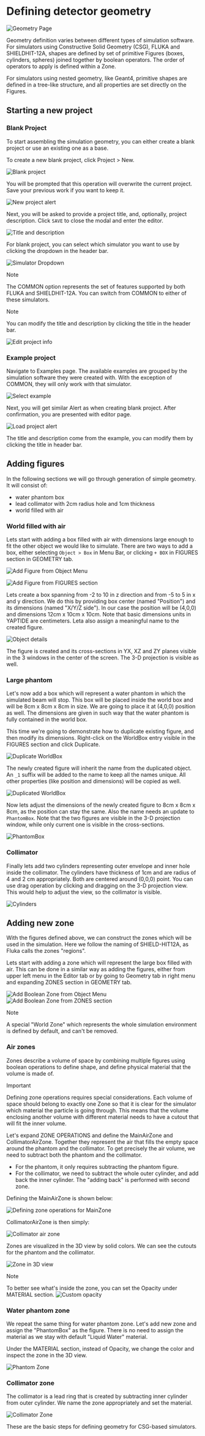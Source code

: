 # Defining detector geometry

![Geometry Page](assets/geometry/geometry.png)

Geometry definition varies between different types of simulation software. For simulators using Constructive Solid Geometry (CSG), FLUKA and SHIELDHIT-12A,
shapes are defined by set of primitive Figures (boxes, cylinders, spheres) joined together by boolean operators. The order of operators to apply is defined
within a Zone.

For simulators using nested geometry, like Geant4, primitive shapes are defined in a tree-like structure, and all properties are set directly on the Figures.

## Starting a new project

### Blank Project

To start assembling the simulation geometry, you can either create a blank project or use an existing one as a base.

To create a new blank project, click Project > New.

![Blank project](assets/geometry/blank_project.png)

You will be prompted that this operation will overwrite the current project. Save your previous work if you want to keep it.

![New project alert](assets/geometry/new_project_alert.png)

Next, you will be asked to provide a project title, and, optionally, project description. Click `SAVE` to close the modal and enter the editor.

![Title and description](assets/geometry/project_info.png)

For blank project, you can select which simulator you want to use by clicking the dropdown in the header bar.

![Simulator Dropdown](assets/geometry/select_simulator.gif)

> [!NOTE]
> The COMMON option represents the set of features supported by both FLUKA and SHIELDHIT-12A. You can switch from COMMON
> to either of these simulators.

> [!NOTE]
> You can modify the title and description by clicking the title in the header bar.
>
> ![Edit project info](assets/geometry/edit_project_info.gif)

### Example project

Navigate to Examples page. The available examples are grouped by the simulation software they were created with.
With the exception of COMMON, they will only work with that simulator.

![Select example](assets/geometry/examples.png)

Next, you will get similar Alert as when creating blank project. After confirmation, you are presented with editor page.

![Load project alert](assets/geometry/load_project_alert.png)

The title and description come from the example, you can modify them by clicking the title in header bar.

## Adding figures

In the following sections we will go through generation of simple geometry. It will consist of:

- water phantom box
- lead collimator with 2cm radius hole and 1cm thickness
- world filled with air

### World filled with air

Lets start with adding a box filled with air with dimensions large enough to fit the other object we would like to simulate.
There are two ways to add a box, either selecting `Object > Box` in Menu Bar, or clicking `+ BOX` in FIGURES section in GEOMETRY tab.

![Add Figure from Object Menu](assets/geometry/menu_object_add.png)

![Add Figure from FIGURES section](assets/geometry/figures_add.png)

Lets create a box spanning from -2 to 10 in z direction and from -5 to 5 in x and y direction.
We do this by providing box center (named "Position") and its dimensions (named "X/Y/Z side").
In our case the position will be (4,0,0)  and dimensions 12cm x 10cm x 10cm.
Note that basic dimensions units in YAPTIDE are centimeters.
Leta also assign a meaningful name to the created figure.

![Object details](assets/geometry/object_details.png)

The figure is created and its cross-sections in YX, XZ and ZY planes visible in the 3 windows in the center of the screen. 
The 3-D projection is visible as well.

### Large phantom 

Let's now add a box which will represent a water phantom in which the simulated beam will stop.
This box will be placed inside the world box and will be 8cm x 8cm x 8cm in size.
We are going to place it at (4,0,0) position as well.
The dimensions are given in such way that the water phantom is fully contained in the world box.

This time we're going to demonstrate how to duplicate existing figure, and then modify its dimensions.
Right-click on the WorldBox entry visible in the FIGURES section and click Duplicate.

![Duplicate WorldBox](assets/geometry/duplicate.png)

The newly created figure will inherit the name from the duplicated object. An `_1` suffix will be added to the name to keep all the names unique.
All other properties (like position and dimensions) will be copied as well.

![Duplicated WorldBox](assets/geometry/duplicated.png)

Now lets adjust the dimensions of the newly created figure to 8cm x 8cm x 8cm, as the position can stay the same.
Also the name needs an update to `PhantomBox`.
Note that the two figures are visible in the 3-D projection window, while only current one is visible in the cross-sections.

![PhantomBox](assets/geometry/phantom_box.png)

### Collimator

Finally lets add two cylinders representing outer envelope and inner hole inside the collimator.
The cylinders have thickness of 1cm and are radius of 4 and 2 cm appropriately.
Both are centered around (0,0,0) point.
You can use drag operation by clicking and dragging on the 3-D projection view. This would help to adjust the view, so the collimator is visible.

![Cylinders](assets/geometry/cylinders.png)

## Adding new zone

With the figures defined above, we can construct the zones which will be used in the simulation.
Here we follow the naming of SHIELD-HIT12A, as Fluka calls the zones "regions".

Lets start with adding a zone which will represent the large box filled with air.
This can be done in a similar way as adding the figures, either from upper left menu in the Editor tab
or by going to Geometry tab in right menu and expanding ZONES section in GEOMETRY tab.


![Add Boolean Zone from Object Menu](assets/geometry/menu_boolean_zone_add.png)
![Add Boolean Zone from ZONES section](assets/geometry/boolean_zone_add.png)

> [!NOTE]
> A special "World Zone" which represents the whole simulation environment is defined by default, and can't be removed.

### Air zones

Zones describe a volume of space by combining multiple figures using boolean operations to define shape,
and define physical material that the volume is made of.

> [!IMPORTANT]
> Defining zone operations requires special considerations. Each volume of space should belong to exactly
> one Zone so that it is clear for the simulator which material the particle is going through.
> This means that the volume enclosing another volume with different material needs to have a cutout that will fit the inner volume.

Let's expand ZONE OPERATIONS and define the MainAirZone and CollimatorAirZone.
Together they represent the air that fills the empty space around the phantom and the collimator.
To get precisely the air volume, we need to subtract both the phantom and the collimator.
- For the phantom, it only requires subtracting the phantom figure.
- For the collimator, we need to subtract the whole outer cylinder, and add back the inner cylinder. The "adding back"
is performed with second zone.

Defining the MainAirZone is shown below:

![Defining zone operations for MainZone](assets/geometry/zone_operations.gif)

CollimatorAirZone is then simply:

![Collimator air zone](assets/geometry/collimator_air_zone.png)

Zones are visualized in the 3D view by solid colors. We can see the cutouts for the phantom and the collimator.

![Zone in 3D view](assets/geometry/zone_vis.png)

> [!NOTE]
> To better see what's inside the zone, you can set the Opacity under MATERIAL section.
> ![Custom opacity](assets/geometry/custom_opacity.png)

### Water phantom zone

We repeat the same thing for water phantom zone. Let's add new zone and assign the "PhantomBox" as the figure.
There is no need to assign the material as we stay with default "Liquid Water" material.

Under the MATERIAL section, instead of Opacity, we change the color and inspect the zone in the 3D view.

![Phantom Zone](assets/geometry/phantom_zone.png)

### Collimator zone

The collimator is a lead ring that is created by subtracting inner cylinder from outer cylinder.
We name the zone appropriately and set the material.

![Collimator Zone](assets/geometry/collimator_zone.png)

These are the basic steps for defining geometry for CSG-based simulators.